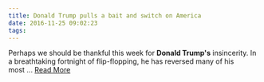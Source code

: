 ```yaml
---
title: Donald Trump pulls a bait and switch on America
date: 2016-11-25 09:02:23
tags:
---
```

Perhaps we should be thankful this week for <b>Donald Trump&#39;s</b> insincerity. In a breathtaking fortnight of flip-flopping, he has reversed many of his most&nbsp;...
[Read More](https://www.washingtonpost.com/opinions/donald-trump-pulls-a-bait-and-switch-on-america/2016/11/23/491cac3a-b1b5-11e6-8616-52b15787add0_story.html)